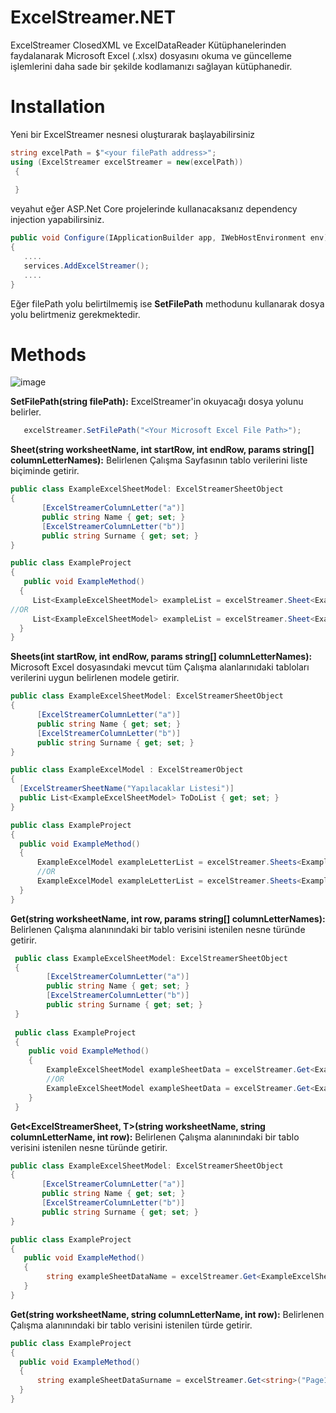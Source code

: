 # ExcelStreamer.NET
ExcelStreamer ClosedXML ve ExcelDataReader Kütüphanelerinden faydalanarak Microsoft Excel (.xlsx) dosyasını okuma ve güncelleme işlemlerini daha sade bir şekilde kodlamanızı sağlayan kütüphanedir.

# Installation
Yeni bir ExcelStreamer nesnesi oluşturarak başlayabilirsiniz

```csharp
string excelPath = $"<your filePath address>";
using (ExcelStreamer excelStreamer = new(excelPath))
 {
    
 }
```

veyahut eğer ASP.Net Core projelerinde kullanacaksanız dependency injection yapabilirsiniz.

```csharp
public void Configure(IApplicationBuilder app, IWebHostEnvironment env)
{
   ....
   services.AddExcelStreamer();
   ....
}
```

Eğer filePath yolu belirtilmemiş ise **SetFilePath** methodunu kullanarak dosya yolu belirtmeniz gerekmektedir.

# Methods

![image](https://user-images.githubusercontent.com/33206545/162419217-146890a5-6228-4117-b797-704617aa636c.png)


**SetFilePath(string filePath):** ExcelStreamer'in okuyacağı dosya yolunu belirler.

```csharp
   excelStreamer.SetFilePath("<Your Microsoft Excel File Path>");
```
**Sheet<T>(string worksheetName, int startRow, int endRow, params string[] columnLetterNames):** Belirlenen Çalışma Sayfasının tablo verilerini liste biçiminde getirir.
 
 ```csharp
public class ExampleExcelSheetModel: ExcelStreamerSheetObject
 {
        [ExcelStreamerColumnLetter("a")]
        public string Name { get; set; }
        [ExcelStreamerColumnLetter("b")]
        public string Surname { get; set; }
 }
 
 public class ExampleProject 
 {
    public void ExampleMethod()
   {
      List<ExampleExcelSheetModel> exampleList = excelStreamer.Sheet<ExampleExcelSheetModel>("Page1", 1, 5, nameof(ExampleExcelSheetModel.Name),      nameof(ExampleExcelSheetModel.Surname));
 //OR
      List<ExampleExcelSheetModel> exampleList = excelStreamer.Sheet<ExampleExcelSheetModel>("Page1", 1, 5, "a", "b");
   }
 }
 ```
 
 **Sheets<T>(int startRow, int endRow, params string[] columnLetterNames):** Microsoft Excel dosyasındaki mevcut tüm Çalışma alanlarınıdaki tabloları verilerini uygun belirlenen modele getirir.
 
  ```csharp
 public class ExampleExcelSheetModel: ExcelStreamerSheetObject
 {
        [ExcelStreamerColumnLetter("a")]
        public string Name { get; set; }
        [ExcelStreamerColumnLetter("b")]
        public string Surname { get; set; }
 }
 
 public class ExampleExcelModel : ExcelStreamerObject
 {
    [ExcelStreamerSheetName("Yapılacaklar Listesi")]
    public List<ExampleExcelSheetModel> ToDoList { get; set; }
 }
 
 public class ExampleProject 
 {
    public void ExampleMethod()
    {
        ExampleExcelModel exampleLetterList = excelStreamer.Sheets<ExampleExcelModel>(1, 5, "a", "b");
        //OR
        ExampleExcelModel exampleLetterList = excelStreamer.Sheets<ExampleExcelModel>(1, 5, nameof(ExampleExcelSheetModel.Name), nameof(ExampleExcelSheetModel.Surname));
    }
 }
  ```
 
**Get<T>(string worksheetName, int row, params string[] columnLetterNames):** Belirlenen Çalışma alanınındaki bir tablo verisini istenilen nesne türünde getirir.
```csharp
 public class ExampleExcelSheetModel: ExcelStreamerSheetObject
 {
        [ExcelStreamerColumnLetter("a")]
        public string Name { get; set; }
        [ExcelStreamerColumnLetter("b")]
        public string Surname { get; set; }
 }
 
 public class ExampleProject 
 {
    public void ExampleMethod()
    {
        ExampleExcelSheetModel exampleSheetData = excelStreamer.Get<ExampleExcelSheetModel>("Page1", 1, nameof(ExampleExcelSheetModel.Name));
        //OR
        ExampleExcelSheetModel exampleSheetData = excelStreamer.Get<ExampleExcelSheetModel>("Page1", 1, "a","b");
    }
 }
 ```
 
**Get<ExcelStreamerSheet, T>(string worksheetName, string columnLetterName, int row):** Belirlenen Çalışma alanınındaki bir tablo verisini istenilen nesne türünde getirir.
 
 ```csharp
 public class ExampleExcelSheetModel: ExcelStreamerSheetObject
 {
        [ExcelStreamerColumnLetter("a")]
        public string Name { get; set; }
        [ExcelStreamerColumnLetter("b")]
        public string Surname { get; set; }
 }
 
 public class ExampleProject 
 {
    public void ExampleMethod()
    {
         string exampleSheetDataName = excelStreamer.Get<ExampleExcelSheetModel, string>("Page1", nameof(ExampleExcelSheetModel.Name), 1);
    }
 }
  ```
 
**Get<T>(string worksheetName, string columnLetterName, int row):**  Belirlenen Çalışma alanınındaki bir tablo verisini istenilen türde getirir.
 
  ```csharp
 public class ExampleProject 
 {
    public void ExampleMethod()
    {
        string exampleSheetDataSurname = excelStreamer.Get<string>("Page1", "b", 1);
    }
 }
  ```
 
